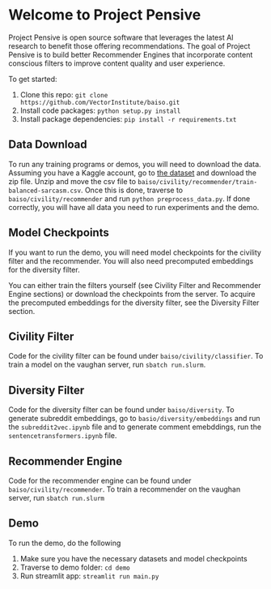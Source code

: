 # Welcome to Project Pensive
Project Pensive is open source software that leverages the latest AI research to benefit those offering recommendations.
The goal of Project Pensive is to build better Recommender Engines that incorporate content conscious filters to improve
content quality and user experience.

To get started:
1. Clone this repo: `git clone https://github.com/VectorInstitute/baiso.git`
2. Install code packages: `python setup.py install`
3. Install package dependencies: `pip install -r requirements.txt`


## Data Download
To run any training programs or demos, you will need to download the data. Assuming you have a Kaggle account, go to 
[the dataset](https://www.kaggle.com/sherinclaudia/sarcastic-comments-on-reddit) and download the zip file. Unzip and 
move the csv file to `baiso/civility/recommender/train-balanced-sarcasm.csv`. Once this is done, traverse to 
`baiso/civility/recommender` and run `python preprocess_data.py`. If done correctly, you will have all data you need
to run experiments and the demo.

## Model Checkpoints
If you want to run the demo, you will need model checkpoints for the civility filter and the recommender. You will also
need precomputed embeddings for the diversity filter.

You can either train the filters yourself (see Civility Filter and Recommender Engine sections) or download the 
checkpoints from the server. To acquire the precomputed embeddings for the diversity filter, see the Diversity Filter
section.

## Civility Filter
Code for the civility filter can be found under `baiso/civility/classifier`. To train a model on the vaughan server, 
run `sbatch run.slurm`.  

## Diversity Filter
Code for the diversity filter can be found under `baiso/diversity`. To generate subreddit embeddings, go to `basio/diversity/embeddings` and run the `subreddit2vec.ipynb` file and to generate comment emebddings, run the `sentencetransformers.ipynb` file.

## Recommender Engine
Code for the recommender engine can be found under `baiso/civility/recommender`. To train a recommender on the vaughan 
server, run `sbatch run.slurm`

## Demo
To run the demo, do the following

1. Make sure you have the necessary datasets and model checkpoints
2. Traverse to demo folder: `cd demo`
3. Run streamlit app: `streamlit run main.py`
